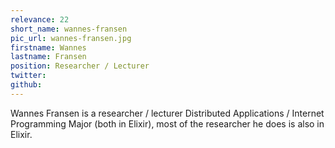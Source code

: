 ```yaml
---
relevance: 22
short_name: wannes-fransen
pic_url: wannes-fransen.jpg
firstname: Wannes
lastname: Fransen
position: Researcher / Lecturer
twitter:
github:
---
```


<p>Wannes Fransen is a researcher / lecturer Distributed Applications / Internet Programming Major (both in Elixir), most of the researcher he does is also in Elixir.
</p>
